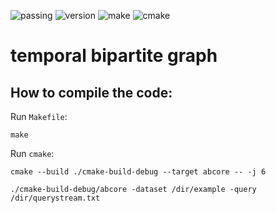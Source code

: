 ![passing](https://img.shields.io/badge/build-passing-green)
![version](https://img.shields.io/badge/cpp-8.3.0-brightgreen.svg)
![make](https://img.shields.io/badge/make-4.2.1-brightgreen.svg)
![cmake](https://img.shields.io/badge/cmake-3.18.4-brightgreen.svg)
# temporal bipartite graph

## How to compile the code:
Run `Makefile`:
```shell script
make
```
Run `cmake`: 
```shell
cmake --build ./cmake-build-debug --target abcore -- -j 6

./cmake-build-debug/abcore -dataset /dir/example -query /dir/querystream.txt
```